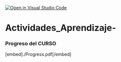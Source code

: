[![Open in Visual Studio Code](https://classroom.github.com/assets/open-in-vscode-c66648af7eb3fe8bc4f294546bfd86ef473780cde1dea487d3c4ff354943c9ae.svg)](https://classroom.github.com/online_ide?assignment_repo_id=8480102&assignment_repo_type=AssignmentRepo)
# Actividades_Aprendizaje-

### Progreso del CURSO

[embed]./Progress.pdf[/embed]